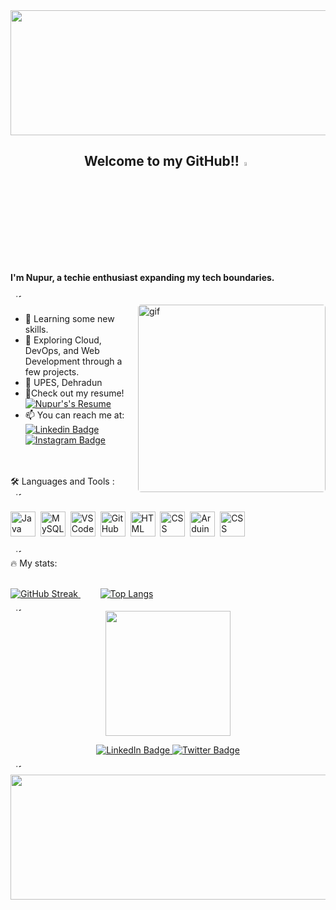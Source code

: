 <div align="center">
  <img src="https://user-images.githubusercontent.com/66934377/223913733-deb1d974-787d-43c4-b60d-eff538aa161e.gif" width="1200" height="200"/>
</div>


<p align = "center">
  <h2 align = "center">
     Welcome to my GitHub!!<img src="https://raw.githubusercontent.com/nixin72/nixin72/master/wave.gif" width="4%"/> 
  </h2>
  <h4>
      I'm Nupur, a techie enthusiast expanding my tech boundaries.
  </h4>
</p>

<img align="right" alt="gif" width="1200" height="5" style="border-radius:5px" src="https://octodex.github.com/femalecodertocat/"> 
<br>



<!--
**nupursharma26/nupursharma26** is a ✨ _special_ ✨ repository because its `README.md` (this file) appears on your GitHub profile.

Here are some ideas to get you started:
-->

<img align="right" alt="gif" width="300" style="border-radius:5px" src="https://user-images.githubusercontent.com/74038190/212741999-016fddbd-617a-4448-8042-0ecf907aea25.gif"> 

<!-- - :woman_technologist: Pursuing BTech in Computer Science Engineering, specializing in AIML -->

- 🔭 Learning some new skills.
- 🌱 Exploring Cloud, DevOps, and Web Development through a few projects.
- 🏫 UPES, Dehradun
- 📄Check out my resume! [![Nupur's's Resume](https://img.shields.io/badge/-Resume-blue?style=flat&logoColor=white)](https://drive.google.com/file/d/11FwVO89nxDQPJusE0PzfpnhZrW3LqrPe/view?usp=sharing)
- 📫 You can reach me at: [![Linkedin Badge](https://img.shields.io/badge/-LinkedIn-blue?style=flat&logo=Linkedin&logoColor=white)](https://www.linkedin.com/in/nupur-sharma-009720200/) [![Instagram Badge](https://img.shields.io/badge/-Instagram-maroon?style=flat&logo=Instagram&logoColor=white)](https://www.instagram.com/_nupursharma_/) 


<img align="left" alt="gif" width="520" height="5" style="border-radius:5px" src="https://thumbs.gfycat.com/OrdinaryUnkemptHornbill.webp"> &nbsp;&nbsp;&nbsp;&nbsp;
<br><br>
:hammer_and_wrench: Languages and Tools :
<br><br>
<div>
  <!-- <img src="https://cdn.jsdelivr.net/gh/devicons/devicon/icons/python/python-original.svg" title="Python" alt="Python" width="40" height="40"/>&nbsp; -->
  <img src="https://cdn.jsdelivr.net/gh/devicons/devicon/icons/java/java-original.svg" title="Java" alt="Java" width="40" height="40"/>&nbsp;
  <!-- <img src="https://cdn.jsdelivr.net/gh/devicons/devicon/icons/jupyter/jupyter-original-wordmark.svg" title="Jupyter" alt="Jupyter" width="40" height="40"/>&nbsp; -->
  <img src="https://cdn.jsdelivr.net/gh/devicons/devicon/icons/mysql/mysql-original-wordmark.svg" title="MySQL" alt="MySQL" width="40" height="40"/>&nbsp;
  <img src="https://cdn.jsdelivr.net/gh/devicons/devicon/icons/vscode/vscode-original.svg" title="VSCode" alt="VSCode" width="40" height="40"/>&nbsp;
  <img src="https://cdn.jsdelivr.net/gh/devicons/devicon/icons/git/git-original.svg" title="GitHub" alt="GitHub" width="40" height="40"/>&nbsp;
  <img src="https://cdn.jsdelivr.net/gh/devicons/devicon/icons/html5/html5-original.svg" title="HTML" alt="HTML" width="40" height="40"/>&nbsp;
  <img src="https://cdn.jsdelivr.net/gh/devicons/devicon/icons/css3/css3-original.svg" title="CSS" alt="CSS" width="40" height="40"/>&nbsp;
  <img src="https://cdn.jsdelivr.net/gh/devicons/devicon/icons/arduino/arduino-original-wordmark.svg" title="Arduino" alt="Arduino" width="40" height="40"/>&nbsp;
  <img src="https://cdn.jsdelivr.net/gh/devicons/devicon/icons/tensorflow/tensorflow-original.svg" title="Tensorflow" alt="CSS" width="40" height="40"/>&nbsp;
  <!-- <img src="https://cdn.jsdelivr.net/gh/devicons/devicon/icons/django/django-plain.svg" title="Django" alt="Django" width="40" height="40"/>&nbsp; -->
</div>
<br>
<img align="right" alt="gif" width="1200" height="5" style="border-radius:5px" src="https://thumbs.gfycat.com/OrdinaryUnkemptHornbill.webp"> 

:fire: My stats: <br><br>
  <p>
  <a href="https://git.io/streak-stats">
    <img src="http://github-readme-streak-stats.herokuapp.com?user=nupursharma26&theme=dark&background=000000" alt="GitHub Streak"/>
  </a>
  &nbsp; &nbsp; &nbsp; &nbsp;
  <a href="https://github.com/anuraghazra/github-readme-stats">
    <img src="https://github-readme-stats.vercel.app/api/top-langs/?username=nupursharma26&layout=compact&theme=vision-friendly-dark&exclude_repo=Flight-Fare-Predictor,SummerProjects" alt="Top Langs"/>
  </a>
</p>


<img align="right" alt="gif" width="1200" height="5" style="border-radius:5px" src="https://thumbs.gfycat.com/OrdinaryUnkemptHornbill.webp"> 

<div id="header" align="center">
  <img src="https://media.giphy.com/media/3kPDmoWdBpQPNhCnUG/giphy.gif" width="200"/>
</div>


<div id="badges">
  <p align = "center" width = "100%">
    <a href="https://www.linkedin.com/in/nupur-sharma-009720200/">
      <img src="https://img.shields.io/badge/LinkedIn-blue?style=for-the-badge&logo=linkedin&logoColor=white" alt="LinkedIn Badge"/>
    </a>
    <a href="https://www.instagram.com/_nupursharma_/">
      <img src="https://img.shields.io/badge/Instagram-maroon?style=for-the-badge&logo=instagram&logoColor=white" alt="Twitter Badge"/>
    </a>
  </p>
</div>


<img align="right" alt="gif" width="1200" height="5" style="border-radius:5px" src="https://thumbs.gfycat.com/OrdinaryUnkemptHornbill.webp"> 
<br>
 <img src="https://raw.githubusercontent.com/nupursharma26/nupursharma26/4c6b2c4483bda54f22f5231f2fad2b37493c5359/github-contribution-grid-snake.svg" width="1000" height="200"/>

